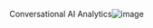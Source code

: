 Conversational AI Analytics![image](https://github.com/user-attachments/assets/1b84555d-0e3a-439c-b74d-fe1ee0c1337c)
